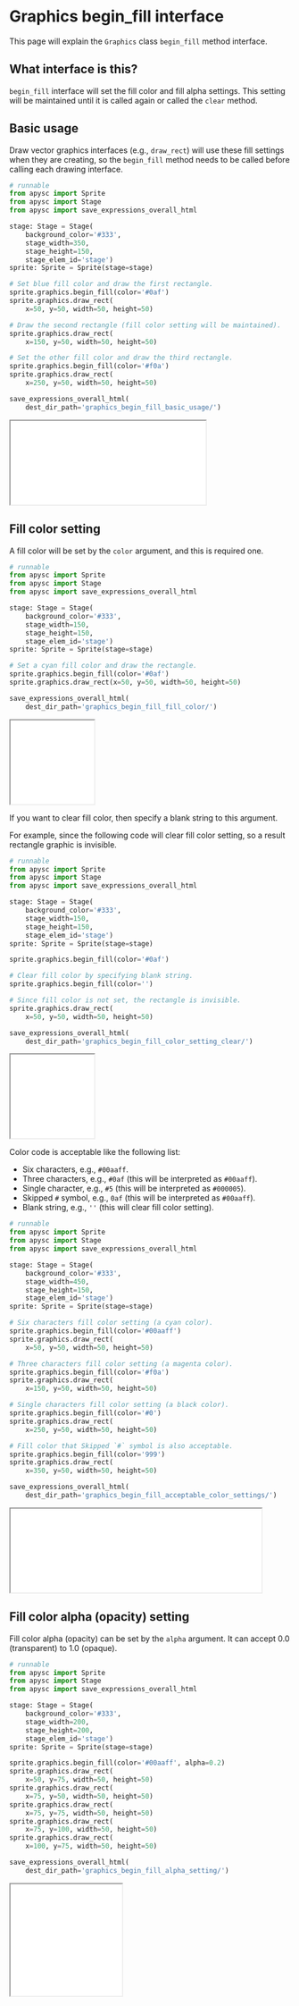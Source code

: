 # Graphics begin_fill interface

This page will explain the `Graphics` class `begin_fill` method interface.

## What interface is this?

`begin_fill` interface will set the fill color and fill alpha settings. This setting will be maintained until it is called again or called the `clear` method.

## Basic usage

Draw vector graphics interfaces (e.g., `draw_rect`) will use these fill settings when they are creating, so the `begin_fill` method needs to be called before calling each drawing interface.

```py
# runnable
from apysc import Sprite
from apysc import Stage
from apysc import save_expressions_overall_html

stage: Stage = Stage(
    background_color='#333',
    stage_width=350,
    stage_height=150,
    stage_elem_id='stage')
sprite: Sprite = Sprite(stage=stage)

# Set blue fill color and draw the first rectangle.
sprite.graphics.begin_fill(color='#0af')
sprite.graphics.draw_rect(
    x=50, y=50, width=50, height=50)

# Draw the second rectangle (fill color setting will be maintained).
sprite.graphics.draw_rect(
    x=150, y=50, width=50, height=50)

# Set the other fill color and draw the third rectangle.
sprite.graphics.begin_fill(color='#f0a')
sprite.graphics.draw_rect(
    x=250, y=50, width=50, height=50)

save_expressions_overall_html(
    dest_dir_path='graphics_begin_fill_basic_usage/')
```

<iframe src="static/graphics_begin_fill_basic_usage/index.html" width="350" height="150"></iframe>

## Fill color setting

A fill color will be set by the `color` argument, and this is required one.

```py
# runnable
from apysc import Sprite
from apysc import Stage
from apysc import save_expressions_overall_html

stage: Stage = Stage(
    background_color='#333',
    stage_width=150,
    stage_height=150,
    stage_elem_id='stage')
sprite: Sprite = Sprite(stage=stage)

# Set a cyan fill color and draw the rectangle.
sprite.graphics.begin_fill(color='#0af')
sprite.graphics.draw_rect(x=50, y=50, width=50, height=50)

save_expressions_overall_html(
    dest_dir_path='graphics_begin_fill_fill_color/')
```

<iframe src="static/graphics_begin_fill_fill_color/index.html" width="150" height="150"></iframe>

If you want to clear fill color, then specify a blank string to this argument.

For example, since the following code will clear fill color setting, so a result rectangle graphic is invisible.

```py
# runnable
from apysc import Sprite
from apysc import Stage
from apysc import save_expressions_overall_html

stage: Stage = Stage(
    background_color='#333',
    stage_width=150,
    stage_height=150,
    stage_elem_id='stage')
sprite: Sprite = Sprite(stage=stage)

sprite.graphics.begin_fill(color='#0af')

# Clear fill color by specifying blank string.
sprite.graphics.begin_fill(color='')

# Since fill color is not set, the rectangle is invisible.
sprite.graphics.draw_rect(
    x=50, y=50, width=50, height=50)

save_expressions_overall_html(
    dest_dir_path='graphics_begin_fill_color_setting_clear/')
```

<iframe src="static/graphics_begin_fill_color_setting_clear/index.html" width="150" height="150"></iframe>

Color code is acceptable like the following list:

- Six characters, e.g., `#00aaff`.
- Three characters, e.g., `#0af` (this will be interpreted as `#00aaff`).
- Single character, e.g., `#5` (this will be interpreted as `#000005`).
- Skipped `#` symbol, e.g., `0af` (this will be interpreted as `#00aaff`).
- Blank string, e.g., `''` (this will clear fill color setting).

```py
# runnable
from apysc import Sprite
from apysc import Stage
from apysc import save_expressions_overall_html

stage: Stage = Stage(
    background_color='#333',
    stage_width=450,
    stage_height=150,
    stage_elem_id='stage')
sprite: Sprite = Sprite(stage=stage)

# Six characters fill color setting (a cyan color).
sprite.graphics.begin_fill(color='#00aaff')
sprite.graphics.draw_rect(
    x=50, y=50, width=50, height=50)

# Three characters fill color setting (a magenta color).
sprite.graphics.begin_fill(color='#f0a')
sprite.graphics.draw_rect(
    x=150, y=50, width=50, height=50)

# Single characters fill color setting (a black color).
sprite.graphics.begin_fill(color='#0')
sprite.graphics.draw_rect(
    x=250, y=50, width=50, height=50)

# Fill color that Skipped `#` symbol is also acceptable.
sprite.graphics.begin_fill(color='999')
sprite.graphics.draw_rect(
    x=350, y=50, width=50, height=50)

save_expressions_overall_html(
    dest_dir_path='graphics_begin_fill_acceptable_color_settings/')
```

<iframe src="static/graphics_begin_fill_acceptable_color_settings/index.html" width="450" height="150"></iframe>

## Fill color alpha (opacity) setting

Fill color alpha (opacity) can be set by the `alpha` argument. It can accept 0.0 (transparent) to 1.0 (opaque).

```py
# runnable
from apysc import Sprite
from apysc import Stage
from apysc import save_expressions_overall_html

stage: Stage = Stage(
    background_color='#333',
    stage_width=200,
    stage_height=200,
    stage_elem_id='stage')
sprite: Sprite = Sprite(stage=stage)

sprite.graphics.begin_fill(color='#00aaff', alpha=0.2)
sprite.graphics.draw_rect(
    x=50, y=75, width=50, height=50)
sprite.graphics.draw_rect(
    x=75, y=50, width=50, height=50)
sprite.graphics.draw_rect(
    x=75, y=75, width=50, height=50)
sprite.graphics.draw_rect(
    x=75, y=100, width=50, height=50)
sprite.graphics.draw_rect(
    x=100, y=75, width=50, height=50)

save_expressions_overall_html(
    dest_dir_path='graphics_begin_fill_alpha_setting/')
```

<iframe src="static/graphics_begin_fill_alpha_setting/index.html" width="200" height="200"></iframe>
